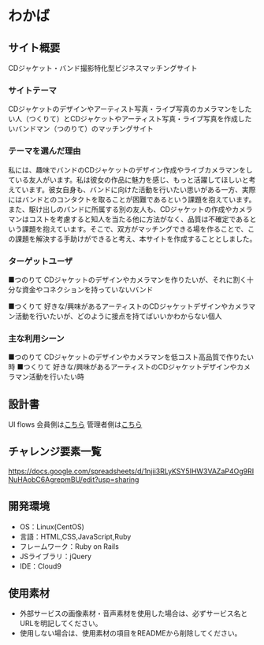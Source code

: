 # わかば
## サイト概要
 CDジャケット・バンド撮影特化型ビジネスマッチングサイト
### サイトテーマ
 CDジャケットのデザインやアーティスト写真・ライブ写真のカメラマンをしたい人（つくりて）とCDジャケットやアーティスト写真・ライブ写真を作成したいバンドマン（つのりて）のマッチングサイト
### テーマを選んだ理由
  私には、趣味でバンドのCDジャケットのデザイン作成やライブカメラマンをしている友人がいます。私は彼女の作品に魅力を感じ、もっと活躍してほしいと考えています。彼女自身も、バンドに向けた活動を行いたい思いがある一方、実際にはバンドとのコンタクトを取ることが困難であるという課題を抱えています。また、駆け出しのバンドに所属する別の友人も、CDジャケットの作成やカメラマンはコストを考慮すると知人を当たる他に方法がなく、品質は不確定であるという課題を抱えています。そこで、双方がマッチングできる場を作ることで、この課題を解決する手助けができると考え、本サイトを作成することとしました。
### ターゲットユーザ
■つのりて
CDジャケットのデザインやカメラマンを作りたいが、それに割く十分な資金やコネクションを持っていないバンド

■つくりて
好きな/興味があるアーティストのCDジャケットデザインやカメラマン活動を行いたいが、どのように接点を持てばいいかわからない個人
### 主な利用シーン
■つのりて
CDジャケットのデザインやカメラマンを低コスト高品質で作りたい時
■つくりて
好きな/興味があるアーティストのCDジャケットデザインやカメラマン活動を行いたい時
## 設計書
UI flows
会員側は<a href="https://drive.google.com/file/d/1eUlU9aW3FgToe-izDkqZcnqRHUMFtRkg/view?usp=sharing">こちら</a>
管理者側は<a href="https://drive.google.com/file/d/1VW2RkdH8BQ1-QDfJDQEit_-cdHiyWMV8/view?usp=sharing">こちら</a>

## チャレンジ要素一覧
https://docs.google.com/spreadsheets/d/1njii3RLyKSY5IHW3VAZaP4Og9RINuHAobC6AgrepmBU/edit?usp=sharing
## 開発環境
- OS：Linux(CentOS)
- 言語：HTML,CSS,JavaScript,Ruby
- フレームワーク：Ruby on Rails
- JSライブラリ：jQuery
- IDE：Cloud9

## 使用素材
- 外部サービスの画像素材・音声素材を使用した場合は、必ずサービス名とURLを明記してください。
- 使用しない場合は、使用素材の項目をREADMEから削除してください。
